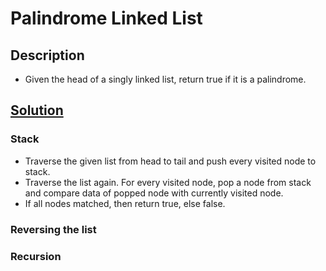# Palindrome Linked List

## Description

* Given the head of a singly linked list, return true if it is a palindrome.

## [Solution](https://www.geeksforgeeks.org/function-to-check-if-a-singly-linked-list-is-palindrome/)

### Stack

* Traverse the given list from head to tail and push every visited node to stack.
* Traverse the list again. For every visited node, pop a node from stack and compare data of popped node with currently visited node.
* If all nodes matched, then return true, else false.

### Reversing the list

### Recursion

